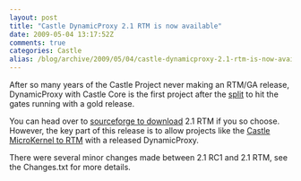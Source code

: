 ```yaml
---
layout: post
title: "Castle DynamicProxy 2.1 RTM is now available"
date: 2009-05-04 13:17:52Z
comments: true
categories: Castle
alias: /blog/archive/2009/05/04/castle-dynamicproxy-2.1-rtm-is-now-available.aspx/index.html
---
```


After so many years of the Castle Project never making an RTM/GA release, DynamicProxy with Castle Core is the first project after the
[split][1] to hit the gates running with a gold release.

You can head over to [sourceforge to download][2] 2.1 RTM if you so choose. However, the key part of this release is to allow projects
like the [Castle MicroKernel to RTM][3] with a released DynamicProxy.

There were several minor changes made between 2.1 RC1 and 2.1 RTM, see the Changes.txt for more details.

[1]: http://hammett.castleproject.org/?p=329
[2]: https://sourceforge.net/project/showfiles.php?group_id=124416&amp;package_id=136035
[3]: http://castle.uservoice.com/pages/16605-unofficial-castle-project-feedback-forum/suggestions/168104-kick-ayende-until-he-releases-windsor
